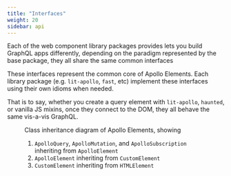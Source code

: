 ```yaml
---
title: "Interfaces"
weight: 20
sidebar: api
---
```


Each of the web component library packages provides lets you build GraphQL apps differently, depending on the paradigm represented by the base package, they all share the same common interfaces

These interfaces represent the common core of Apollo Elements. Each library package (e.g. `lit-apollo`, `fast`, etc) implement these interfaces using their own idioms when needed.

That is to say, whether you create a query element with `lit-apollo`, `haunted`, or vanilla JS mixins, once they connect to the DOM, they all behave the same vis-a-vis GraphQL.

<figure aria-label="Inheritance diagram">

  <!-- TODO: Include SVG file ./mermaid-inheritance.svg - needs Hugo shortcode or static asset -->

  <figcaption class="visually-hidden">

  Class inheritance diagram of Apollo Elements, showing

  1. `ApolloQuery`, `ApolloMutation`, and `ApolloSubscription` inheriting from `ApolloElement`
  2. `ApolloElement` inheriting from `CustomElement`
  2. `CustomElement` inheriting from `HTMLElement`

  </figcaption>
</figure>
